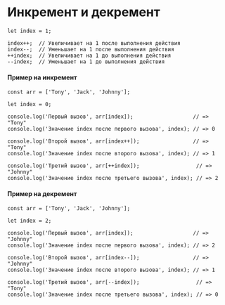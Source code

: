 # Инкремент и декремент

```js:no-line-numbers
let index = 1;

index++;  // Увеличивает на 1 после выполнения действия
index--;  // Уменьшает на 1 после выполнения действия
++index;  // Увеличивает на 1 до выполнения действия
--index;  // Уменьшает на 1 до выполнения действия
```

<!------------------------------------------------------------->
#### Пример на инкремент
<!------------------------------------------------------------->
```js:no-line-numbers
const arr = ['Tony', 'Jack', 'Johnny'];

let index = 0;

console.log('Первый вызов', arr[index]);                   // => "Tony"
console.log('Значение index после первого вызова', index); // => 0

console.log('Второй вызов', arr[index++]);                 // => "Tony"
console.log('Значение index после второго вызова', index); // => 1

console.log('Третий вызов', arr[++index]);                  // => "Johnny"
console.log('Значение index после третьего вызова', index); // => 2
```

<!------------------------------------------------------------->
#### Пример на декремент
<!------------------------------------------------------------->
```js:no-line-numbers
const arr = ['Tony', 'Jack', 'Johnny'];

let index = 2;

console.log('Первый вызов', arr[index]);                   // => "Johnny"
console.log('Значение index после первого вызова', index); // => 2

console.log('Второй вызов', arr[index--]);                 // => "Johnny"
console.log('Значение index после второго вызова', index); // => 1

console.log('Третий вызов', arr[--index]);                  // => "Tony"
console.log('Значение index после третьего вызова', index); // => 0
```
